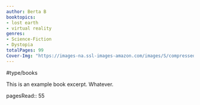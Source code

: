 ```yaml
---
author: Berta B
booktopics:
- lost earth
- virtual reality
genres:
- Science-Fiction
- Dystopia
totalPages: 99
Cover-Img: "https://images-na.ssl-images-amazon.com/images/S/compressed.photo.goodreads.com/books/1599649084i/30753841.jpg"
---
```

#type/books

This is an example book excerpt. Whatever.

pagesRead:: 55

